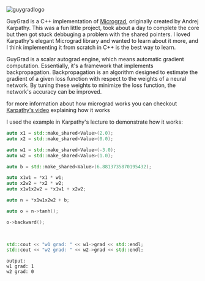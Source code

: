 

![guygradlogo](https://github.com/GuyE2718/GuyGrad/assets/121691820/04f0dfd7-8380-4c48-97d0-7d5b2d0c9215)

GuyGrad is a C++ implementation of [Micrograd](https://github.com/karpathy/micrograd), originally created by Andrej Karpathy. This was a fun little project, took about a day to complete the core but then got stuck debbuging a problem with the shared pointers. I loved Karpathy's elegant Micrograd library and wanted to learn about it more, and I think implementing it from scratch in C++ is the best way to learn.

GuyGrad is a scalar autograd engine, which means automatic gradient computation. Essentially, it's a framework that implements backpropagation. Backpropagation is an algorithm designed to estimate the gradient of a given loss function with respect to the weights of a neural network. By tuning these weights to minimize the loss function, the network's accuracy can be improved.

for more information about how micrograd works you can checkout [Karpathy's video](https://www.youtube.com/watch?v=VMj-3S1tku0&list=PLAqhIrjkxbuWI23v9cThsA9GvCAUhRvKZ) explaining how it works

I used the example in Karpathy's lecture to demonstrate how it works: 
```cpp
auto x1 = std::make_shared<Value>(2.0);
auto x2 = std::make_shared<Value>(0.0);

auto w1 = std::make_shared<Value>(-3.0);
auto w2 = std::make_shared<Value>(1.0);

auto b = std::make_shared<Value>(6.8813735870195432);

auto x1w1 = *x1 * w1;
auto x2w2 = *x2 * w2;
auto x1w1x2w2 = *x1w1 + x2w2;

auto n = *x1w1x2w2 + b;

auto o = n->tanh();

o->backward();

    

std::cout << "w1 grad: " << w1->grad << std::endl;
std::cout << "w2 grad: " << w2->grad << std::endl;
```
```
output: 
w1 grad: 1
w2 grad: 0
```

